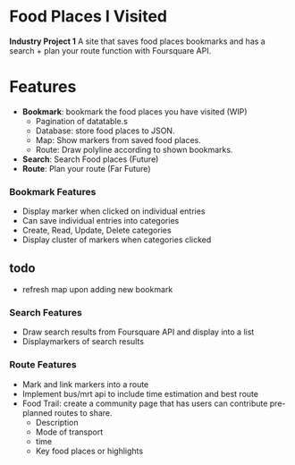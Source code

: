 # Food Places I Visited

**Industry Project 1**
A site that saves food places bookmarks and has a search + plan your route function with Foursquare API.

# Features

- **Bookmark**: bookmark the food places you have visited (WIP)
  - Pagination of datatable.s
  - Database: store food places to JSON.
  - Map: Show markers from saved food places.
  - Route: Draw polyline according to shown bookmarks.
- **Search**: Search Food places (Future)
- **Route**: Plan your route (Far Future)

### Bookmark Features

- Display marker when clicked on individual entries
- Can save individual entries into categories
- Create, Read, Update, Delete categories
- Display cluster of markers when categories clicked

## todo
* refresh map upon adding new bookmark


### Search Features

- Draw search results from Foursquare API and display into a list
- Displaymarkers of search results

### Route Features

- Mark and link markers into a route
- Implement bus/mrt api to include time estimation and best route
- Food Trail: create a community page that has users can contribute pre-planned routes to share.
  - Description
  - Mode of transport
  - time
  - Key food places or highlights

